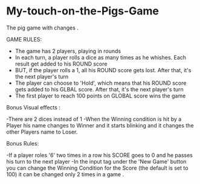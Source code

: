# My-touch-on-the-Pigs-Game
The pig game with changes .


GAME RULES:

- The game has 2 players, playing in rounds
- In each turn, a player rolls a dice as many times as he whishes. Each result get added to his ROUND score
- BUT, if the player rolls a 1, all his ROUND score gets lost. After that, it's the next player's turn
- The player can choose to 'Hold', which means that his ROUND score gets added to his GLBAL score. After that, it's the next player's turn
- The first player to reach 100 points on GLOBAL score wins the game

Bonus Visual effects :

-There are 2 dices instead of 1
-When the Winning condition is hit by a Player his name changes to Winner and it starts blinking and it changes the other Players name to Loser.

Bonus Rules:

-If a player roles '6' two times in a row his SCORE goes to 0 and he passes his turn to the next player 
-In the input tag under the 'New Game'  button you can change the Winning Condition for the Score (the default is set to 100) it can be changed only 2 times in a game .
